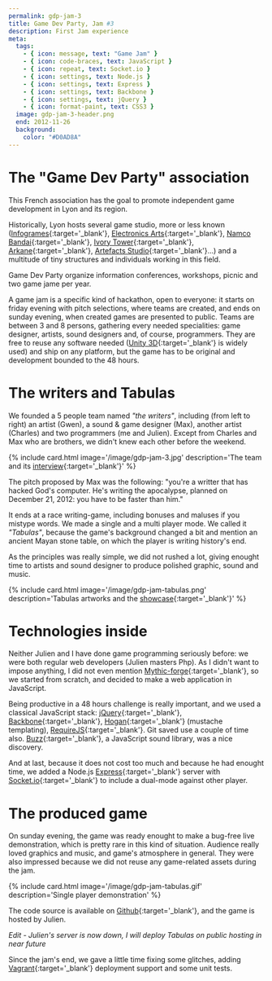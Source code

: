```yaml
---
permalink: gdp-jam-3
title: Game Dev Party, Jam #3
description: First Jam experience
meta:
  tags:
    - { icon: message, text: "Game Jam" }
    - { icon: code-braces, text: JavaScript }
    - { icon: repeat, text: Socket.io }
    - { icon: settings, text: Node.js }
    - { icon: settings, text: Express }
    - { icon: settings, text: Backbone }
    - { icon: settings, text: jQuery }
    - { icon: format-paint, text: CSS3 }
  image: gdp-jam-3-header.png
  end: 2012-11-26
  background:
    color: "#D0AD8A"
---
```


# The "Game Dev Party" association

This French association has the goal to promote independent game development in Lyon and its region.

Historically, Lyon hosts several game studio, more or less known ([Infogrames][7]{:target='\_blank'}, [Electronics Arts][3]{:target='\_blank'}, [Namco Bandai][5]{:target='\_blank'}, [Ivory Tower][2]{:target='\_blank'}, [Arkane][4]{:target='\_blank'}, [Artefacts Studio][6]{:target='\_blank'}...)
and a multitude of tiny structures and individuals working in this field.

Game Dev Party organize information conferences, workshops, picnic and two game jame per year.

A game jam is a specific kind of hackathon, open to everyone: it starts on friday evening with pitch selections, where teams are created, and ends on sunday evening, when created games are presented to public.
Teams are between 3 and 8 persons, gathering every needed specialities: game designer, artists, sound designers and, of course, programmers.
They are free to reuse any software needed ([Unity 3D][8]{:target='\_blank'} is widely used) and ship on any platform, but the game has to be original and development bounded to the 48 hours.

# The writers and Tabulas

We founded a 5 people team named _"the writers"_, including (from left to right) an artist (Gwen), a sound & game designer (Max), another artist (Charles) and two programmers (me and Julien).
Except from Charles and Max who are brothers, we didn't knew each other before the weekend.

{% include card.html image='/image/gdp-jam-3.jpg' description='The team and its [interview](http://gamedevparty.fr/gdpjam3-the-writers/){:target=\'_blank\'}' %}

The pitch proposed by Max was the following: "you're a writter that has hacked God's computer. He's writing the apocalypse, planned on December 21, 2012: you have to be faster than him."

It ends at a race writing-game, including bonuses and maluses if you mistype words. We made a single and a multi player mode.
We called it _"Tabulas"_, because the game's background changed a bit and mention an ancient Mayan stone table, on which the player is writing history's end.

As the principles was really simple, we did not rushed a lot, giving enought time to artists and sound designer to produce polished graphic, sound and music.

{% include card.html image='/image/gdp-jam-tabulas.png' description='Tabulas artworks and the [showcase](http://gamedevparty.fr/showcase-tabulas/){:target=\'_blank\'}' %}

# Technologies inside

Neither Julien and I have done game programming seriously before: we were both regular web developers (Julien masters Php).
As I didn't want to impose anything, I did not even mention [Mythic-forge][10]{:target='\_blank'}, so we started from scratch, and decided to make a web application in JavaScript.

Being productive in a 48 hours challenge is really important, and we used a classical JavaScript stack: [jQuery][11]{:target='\_blank'}, [Backbone][12]{:target='\_blank'}, [Hogan][13]{:target='\_blank'} (mustache templating), [RequireJS][14]{:target='\_blank'}.
Git saved use a couple of time also. [Buzz][15]{:target='\_blank'}, a JavaScript sound library, was a nice discovery.

And at last, because it does not cost too much and because he had enought time, we added a Node.js [Express][9]{:target='\_blank'} server with [Socket.io][sio]{:target='\_blank'} to include a dual-mode against other player.

# The produced game

On sunday evening, the game was ready enought to make a bug-free live demonstration, which is pretty rare in this kind of situation.
Audience really loved graphics and music, and game's atmosphere in general. They were also impressed because we did not reuse any game-related assets during the jam.

{% include card.html image='/image/gdp-jam-tabulas.gif' description='Single player demonstration' %}

The code source is available on [Github][17]{:target='\_blank'}, and the game is hosted by Julien.

_Edit - Julien's server is now down, I will deploy Tabulas on public hosting in near future_

Since the jam's end, we gave a little time fixing some glitches, adding [Vagrant][18]{:target='\_blank'} deployment support and some unit tests.

[1]: http://gamedevparty.fr
[2]: http://www.ivory-tower.fr/
[3]: http://www.ea.com/fr/lyon
[4]: http://www.arkane-studios.com/uk/index.php
[5]: https://www.bandainamcoent.fr/
[6]: http://www.artefacts-studio.fr/
[7]: https://en.wikipedia.org/wiki/Infogrames_Entertainment,_SA
[8]: https://unity3d.com/
[9]: http://expressjs.com/
[10]: http://mythic-forge.com/
[11]: http://jquery.com/
[13]: http://backbonejs.org/
[12]: http://twitter.github.io/hogan.js/
[14]: http://requirejs.org/
[15]: http://buzz.jaysalvat.com/
[sio]: http://socket.io/
[17]: https://github.com/jubianchi/gdpjam3
[18]: https://www.vagrantup.com/
